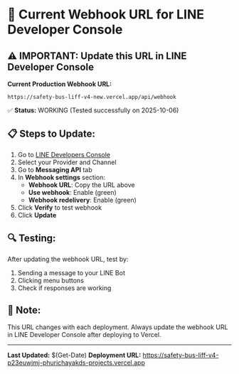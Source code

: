 # 🔗 Current Webhook URL for LINE Developer Console

## ⚠️ IMPORTANT: Update this URL in LINE Developer Console

**Current Production Webhook URL:**
```
https://safety-bus-liff-v4-new.vercel.app/api/webhook
```

✅ **Status:** WORKING (Tested successfully on 2025-10-06)

## 📋 Steps to Update:

1. Go to [LINE Developers Console](https://developers.line.biz/)
2. Select your Provider and Channel
3. Go to **Messaging API** tab
4. In **Webhook settings** section:
   - **Webhook URL**: Copy the URL above
   - **Use webhook**: Enable (green)
   - **Webhook redelivery**: Enable (green)
5. Click **Verify** to test webhook
6. Click **Update**

## 🔍 Testing:

After updating the webhook URL, test by:
1. Sending a message to your LINE Bot
2. Clicking menu buttons
3. Check if responses are working

## 📝 Note:

This URL changes with each deployment. Always update the webhook URL in LINE Developer Console after deploying to Vercel.

---
**Last Updated:** $(Get-Date)
**Deployment URL:** https://safety-bus-liff-v4-p23euwjmj-phurichayakds-projects.vercel.app